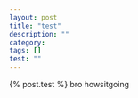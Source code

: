 ```yaml
---
layout: post
title: "test"
description: ""
category: 
tags: []
test: ""
---
```

{% post.test %} bro howsitgoing
